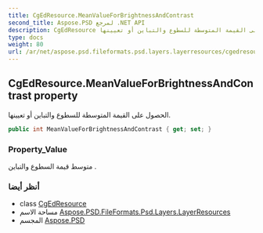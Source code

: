```yaml
---
title: CgEdResource.MeanValueForBrightnessAndContrast
second_title: Aspose.PSD لمرجع .NET API
description: CgEdResource ملكية. الحصول على القيمة المتوسطة للسطوع والتباين أو تعيينها.
type: docs
weight: 80
url: /ar/net/aspose.psd.fileformats.psd.layers.layerresources/cgedresource/meanvalueforbrightnessandcontrast/
---
```

## CgEdResource.MeanValueForBrightnessAndContrast property

الحصول على القيمة المتوسطة للسطوع والتباين أو تعيينها.

```csharp
public int MeanValueForBrightnessAndContrast { get; set; }
```

### Property_Value

متوسط قيمة السطوع والتباين .

### أنظر أيضا

* class [CgEdResource](../)
* مساحة الاسم [Aspose.PSD.FileFormats.Psd.Layers.LayerResources](../../cgedresource/)
* المجسم [Aspose.PSD](../../../)


